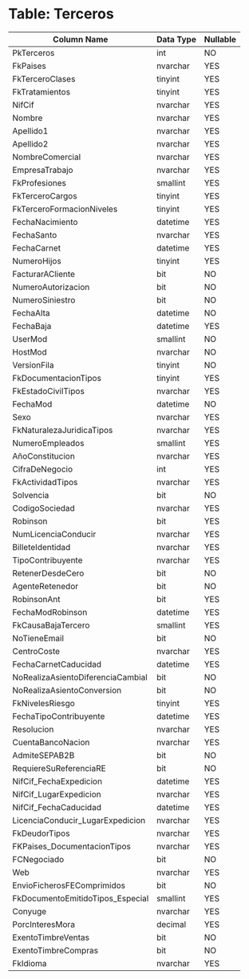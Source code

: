 # Table: Terceros

| Column Name | Data Type | Nullable |
|-------------|-----------|----------|
| PkTerceros | int | NO |
| FkPaises | nvarchar | YES |
| FkTerceroClases | tinyint | YES |
| FkTratamientos | tinyint | YES |
| NifCif | nvarchar | YES |
| Nombre | nvarchar | YES |
| Apellido1 | nvarchar | YES |
| Apellido2 | nvarchar | YES |
| NombreComercial | nvarchar | YES |
| EmpresaTrabajo | nvarchar | YES |
| FkProfesiones | smallint | YES |
| FkTerceroCargos | tinyint | YES |
| FkTerceroFormacionNiveles | tinyint | YES |
| FechaNacimiento | datetime | YES |
| FechaSanto | nvarchar | YES |
| FechaCarnet | datetime | YES |
| NumeroHijos | tinyint | YES |
| FacturarACliente | bit | NO |
| NumeroAutorizacion | bit | NO |
| NumeroSiniestro | bit | NO |
| FechaAlta | datetime | NO |
| FechaBaja | datetime | YES |
| UserMod | smallint | NO |
| HostMod | nvarchar | NO |
| VersionFila | tinyint | NO |
| FkDocumentacionTipos | tinyint | YES |
| FkEstadoCivilTipos | nvarchar | YES |
| FechaMod | datetime | NO |
| Sexo | nvarchar | YES |
| FkNaturalezaJuridicaTipos | nvarchar | YES |
| NumeroEmpleados | smallint | YES |
| AñoConstitucion | nvarchar | YES |
| CifraDeNegocio | int | YES |
| FkActividadTipos | nvarchar | YES |
| Solvencia | bit | NO |
| CodigoSociedad | nvarchar | YES |
| Robinson | bit | YES |
| NumLicenciaConducir | nvarchar | YES |
| BilleteIdentidad | nvarchar | YES |
| TipoContribuyente | nvarchar | YES |
| RetenerDesdeCero | bit | NO |
| AgenteRetenedor | bit | NO |
| RobinsonAnt | bit | YES |
| FechaModRobinson | datetime | YES |
| FkCausaBajaTercero | smallint | YES |
| NoTieneEmail | bit | NO |
| CentroCoste | nvarchar | YES |
| FechaCarnetCaducidad | datetime | YES |
| NoRealizaAsientoDiferenciaCambial | bit | NO |
| NoRealizaAsientoConversion | bit | NO |
| FkNivelesRiesgo | tinyint | YES |
| FechaTipoContribuyente | datetime | YES |
| Resolucion | nvarchar | YES |
| CuentaBancoNacion | nvarchar | YES |
| AdmiteSEPAB2B | bit | NO |
| RequiereSuReferenciaRE | bit | NO |
| NifCif_FechaExpedicion | datetime | YES |
| NifCif_LugarExpedicion | nvarchar | YES |
| NifCif_FechaCaducidad | datetime | YES |
| LicenciaConducir_LugarExpedicion | nvarchar | YES |
| FkDeudorTipos | nvarchar | YES |
| FKPaises_DocumentacionTipos | nvarchar | YES |
| FCNegociado | bit | NO |
| Web | nvarchar | YES |
| EnvioFicherosFEComprimidos | bit | NO |
| FkDocumentoEmitidoTipos_Especial | smallint | YES |
| Conyuge | nvarchar | YES |
| PorcInteresMora | decimal | YES |
| ExentoTimbreVentas | bit | NO |
| ExentoTimbreCompras | bit | NO |
| FkIdioma | nvarchar | YES |
